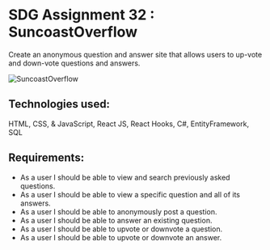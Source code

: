 # SDG Assignment 32 : SuncoastOverflow

Create an anonymous question and answer site that allows users to up-vote and down-vote questions and answers.

![SuncoastOverflow](https://github.com/codyb23/SDG-GIFS/blob/master/SuncoastOverflow.gif)

## Technologies used:
HTML, CSS, & JavaScript, React JS, React Hooks, C#, EntityFramework, SQL

## Requirements:
- As a user I should be able to view and search previously asked questions.
- As a user I should be able to view a specific question and all of its answers.
- As a user I should be able to anonymously post a question.
- As a user I should be able to answer an existing question.
- As a user I should be able to upvote or downvote a question.
- As a user I should be able to upvote or downvote an answer.
